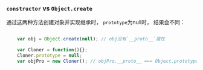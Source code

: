 

### `constructor` vs `Object.create`

通过这两种方法创建对象并实现继承时， `prototype`为null时， 结果会不同：

``` javascript

    var obj = Object.create(null); // obj没有`__proto__`属性

    var Cloner = function(){};
    Cloner.prototype = null;
    var objPro = new Cloner(); // objPro.__proto__ === Object.prototype;

```